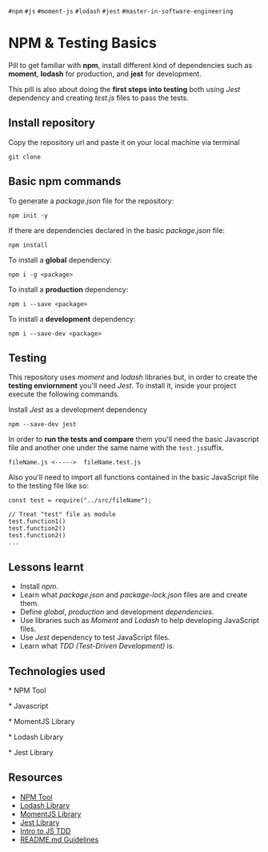 `#npm` `#js` `#moment-js` `#lodash` `#jest` `#master-in-software-engineering`

# NPM & Testing Basics <!-- omit in toc -->

Pill to get familiar with **npm**, install different kind of dependencies such as **moment**, **lodash** for production, and **jest** for development.

This pill is also about doing the **first steps into testing** both using _Jest_ dependency and creating _test.js_ files to pass the tests.

## Install repository

Copy the repository url and paste it on your local machine via terminal

```
git clone
```

## Basic npm commands

To generate a _package.json_ file for the repository:

```
npm init -y
```

If there are dependencies declared in the basic _package.json_ file:

```
npm install
```

To install a **global** dependency:

```
npm i -g <package>
```

To install a **production** dependency:

```
npm i --save <package>
```

To install a **development** dependency:

```
npm i --save-dev <package>
```

## Testing

This repository uses _moment_ and _lodash_ libraries but, in order to create the **testing enviornment** you'll need _Jest_. To install it, inside your project execute the following commands.

Install _Jest_ as a development dependency

```
npm --save-dev jest
```

In order to **run the tests and compare** them you'll need the basic Javascript file and another one under the same name with the `test.js`suffix.

```
fileName.js <----->  fileName.test.js
```

Also you'll need to import all functions contained in the basic JavaScript file to the testing file like so:

```
const test = require("../src/fileName");

// Treat "test" file as module
test.function1()
test.function2()
test.function2()
...
```

## Lessons learnt

- Install _npm_.
- Learn what _package.json_ and _package-lock.json_ files are and create them.
- Define _global_, _production_ and development _dependencies_.
- Use libraries such as _Moment_ and _Lodash_ to help developing JavaScript files.
- Use _Jest_ dependency to test JavaScript files.
- Learn what _TDD (Test-Driven Development)_ is.

## Technologies used

\* NPM Tool

\* Javascript

\* MomentJS Library

\* Lodash Library

\* Jest Library

## Resources

- [NPM Tool](https://www.npmjs.com/)
- [Lodash Library](https://lodash.com/)
- [MomentJS Library](https://momentjs.com)
- [Jest Library](https://jestjs.io/)
- [Intro to JS TDD](https://www.youtube.com/watch?v=SbKPgaRZsxA)
- [README.md Guidelines](https://github.com/othneildrew/Best-README-Template)
